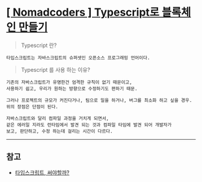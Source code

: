 # [[ Nomadcoders ] Typescript로 블록체인 만들기 ](https://academy.nomadcoders.co/p/build-a-blockchain-with-typescript)

> Typescript 란?

```
타입스크립트는 자바스크립트의 슈퍼셋인 오픈소스 프로그래밍 언어이다.
```

> Typescript 를 사용 하는 이유?

```
기존의 자바스크립트가 유명한건 엄격한 규칙이 없기 때문이고,
사용하기 쉽고, 우리가 원하는 방향으로 수정하기도 편하기 때문.

그러나 프로젝트의 규모가 커진다거나, 팀으로 일을 하거나, 버그를 최소화 하고 싶을 경우.
위의 장점은 단점이 된다.

자바스크립트와 달리 컴파일 과정을 거치게 되면서,
같은 에러일 지라도 런타임에서 발견 되는 것과 컴파일 타임에 발견 되어 개발자가
보고, 판단하고, 수정 하는데 걸리는 시간이 다르다.
```

---

## 참고

-   [타입스크립트, 써야할까?](https://hyunseob.github.io/2018/08/12/do-you-need-to-use-ts/)
